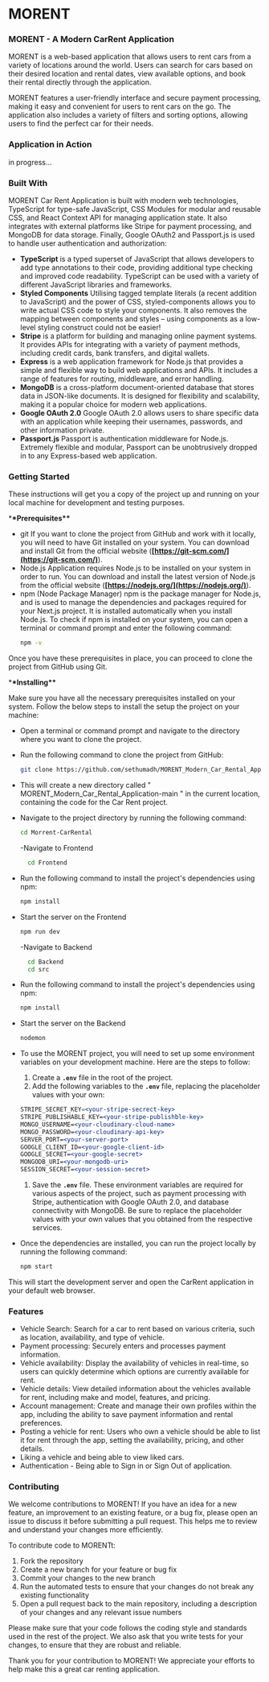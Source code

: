 # MORENT

### MORENT - A Modern CarRent Application

MORENT is a web-based application that allows users to rent cars from a variety of locations around the world. Users can search for cars based on their desired location and rental dates, view available options, and book their rental directly through the application.

MORENT features a user-friendly interface and secure payment processing, making it easy and convenient for users to rent cars on the go. The application also includes a variety of filters and sorting options, allowing users to find the perfect car for their needs.

### Application in Action

in progress...

### Built With

MORENT Car Rent Application is built with modern web technologies, TypeScript for type-safe JavaScript, CSS Modules for modular and reusable CSS, and React Context API for managing application state. It also integrates with external platforms like Stripe for payment processing, and MongoDB for data storage. Finally, Google OAuth2 and Passport.js is used to handle user authentication and authorization:

- **TypeScript** is a typed superset of JavaScript that allows developers to add type annotations to their code, providing additional type checking and improved code readability. TypeScript can be used with a variety of different JavaScript libraries and frameworks.
- **Styled Components** Utilising tagged template literals (a recent addition to JavaScript) and the power of CSS, styled-components allows you to write actual CSS code to style your components. It also removes the mapping between components and styles – using components as a low-level styling construct could not be easier!
- **Stripe** is a platform for building and managing online payment systems. It provides APIs for integrating with a variety of payment methods, including credit cards, bank transfers, and digital wallets.
- **Express** is a web application framework for Node.js that provides a simple and flexible way to build web applications and APIs. It includes a range of features for routing, middleware, and error handling.
- **MongoDB** is a cross-platform document-oriented database that stores data in JSON-like documents. It is designed for flexibility and scalability, making it a popular choice for modern web applications.
- **Google OAuth 2.0** Google OAuth 2.0 allows users to share specific data with an application while keeping their usernames, passwords, and other information private.
- **Passport.js** Passport is authentication middleware for Node.js. Extremely flexible and modular, Passport can be unobtrusively dropped in to any Express-based web application.

### **Getting Started**

These instructions will get you a copy of the project up and running on your local machine for development and testing purposes.

\***\*Prerequisites\*\***

- git
  If you want to clone the project from GitHub and work with it locally, you will need to have Git installed on your system. You can download and install Git from the official website (**[https://git-scm.com/](https://git-scm.com/)**).
- Node.js
  Application requires Node.js to be installed on your system in order to run. You can download and install the latest version of Node.js from the official website (**[https://nodejs.org/](https://nodejs.org/)**).
- npm (Node Package Manager)
  npm is the package manager for Node.js, and is used to manage the dependencies and packages required for your Next.js project. It is installed automatically when you install Node.js.
  To check if npm is installed on your system, you can open a terminal or command prompt and enter the following command:
  ```bash
  npm -v
  ```

Once you have these prerequisites in place, you can proceed to clone the project from GitHub using Git.

\***\*Installing\*\***

Make sure you have all the necessary prerequisites installed on your system. Follow the below steps to install the setup the project on your machine:

- Open a terminal or command prompt and navigate to the directory where you want to clone the project.
- Run the following command to clone the project from GitHub:
  ```bash
  git clone https://github.com/sethumadh/MORENT_Modern_Car_Rental_Application.git
  ```
- This will create a new directory called " MORENT_Modern_Car_Rental_Application-main " in the current location, containing the code for the Car Rent project.
- Navigate to the project directory by running the following command:

  ```bash
  cd Morrent-CarRental
  ```

  -Navigate to Frontend

  ```bash
    cd Frontend
  ```

- Run the following command to install the project's dependencies using npm:

  ```bash
  npm install
  ```

- Start the server on the Frontend

  ```bash
  npm run dev
  ```

  -Navigate to Backend

  ```bash
    cd Backend
    cd src
  ```

- Run the following command to install the project's dependencies using npm:

  ```bash
  npm install
  ```

- Start the server on the Backend

  ```bash
  nodemon 
  ```

- To use the MORENT project, you will need to set up some environment variables on your development machine. Here are the steps to follow:

  1. Create a **`.env`** file in the root of the project.
  2. Add the following variables to the **`.env`** file, replacing the placeholder values with your own:

  ```jsx
  STRIPE_SECRET_KEY=<your-stripe-secrect-key>
  STRIPE_PUBLISHABLE_KEY=<your-stripe-publishble-key>
  MONGO_USERNAME=<your-cloudinary-cloud-name>
  MONGO_PASSWORD=<your-cloudinary-api-key>
  SERVER_PORT=<your-server-port>
  GOOGLE_CLIENT_ID=<your-google-client-id>
  GOOGLE_SECRET=<your-google-secret>
  MONGODB_URI=<your-mongodb-uri>
  SESSION_SECRET=<your-session-secret>
  ```

  1. Save the **`.env`** file.
     These environment variables are required for various aspects of the project, such as payment processing with Stripe, authentication with Google OAuth 2.0, and database connectivity with MongoDB. Be sure to replace the placeholder values with your own values that you obtained from the respective services.

- Once the dependencies are installed, you can run the project locally by running the following command:
  ```bash
  npm start
  ```

This will start the development server and open the CarRent application in your default web browser.

### Features

- Vehicle Search: Search for a car to rent based on various criteria, such as location, availability, and type of vehicle.
- Payment processing: Securely enters and processes payment information.
- Vehicle availability: Display the availability of vehicles in real-time, so users can quickly determine which options are currently available for rent.
- Vehicle details: View detailed information about the vehicles available for rent, including make and model, features, and pricing.
- Account management: Create and manage their own profiles within the app, including the ability to save payment information and rental preferences.
- Posting a vehicle for rent: Users who own a vehicle should be able to list it for rent through the app, setting the availability, pricing, and other details.
- Liking a vehicle and being able to view liked cars.
- Authentication - Being able to Sign in or Sign Out of application.

### Contributing

We welcome contributions to MORENT! If you have an idea for a new feature, an improvement to an existing feature, or a bug fix, please open an issue to discuss it before submitting a pull request. This helps me to review and understand your changes more efficiently.

To contribute code to MORENTt:

1. Fork the repository
2. Create a new branch for your feature or bug fix
3. Commit your changes to the new branch
4. Run the automated tests to ensure that your changes do not break any existing functionality
5. Open a pull request back to the main repository, including a description of your changes and any relevant issue numbers

Please make sure that your code follows the coding style and standards used in the rest of the project. We also ask that you write tests for your changes, to ensure that they are robust and reliable.

Thank you for your contribution to MORENT! We appreciate your efforts to help make this a great car renting application.
